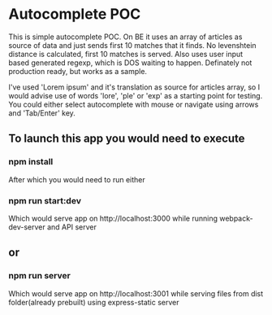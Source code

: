 # Autocomplete POC

This is simple autocomplete POC. On BE it uses an array of articles as source of data and just sends first 10 matches that it finds. No levenshtein distance is calculated, first 10 matches is served. Also uses user input based generated regexp, which is DOS waiting to happen. Definately not production ready, but works as a sample.

I've used 'Lorem ipsum' and it's translation as source for articles array, so I would advise use of words 'lore', 'ple' or 'exp' as a starting point for testing. You could either select autocomplete with mouse or navigate using arrows and 'Tab/Enter' key.

## To launch this app you would need to execute

### npm install

After which you would need to run either

### npm run start:dev

Which would serve app on http://localhost:3000 while running webpack-dev-server and API server

## or

### npm run server

Which would serve app on http://localhost:3001 while serving files from dist folder(already prebuilt) using express-static server
